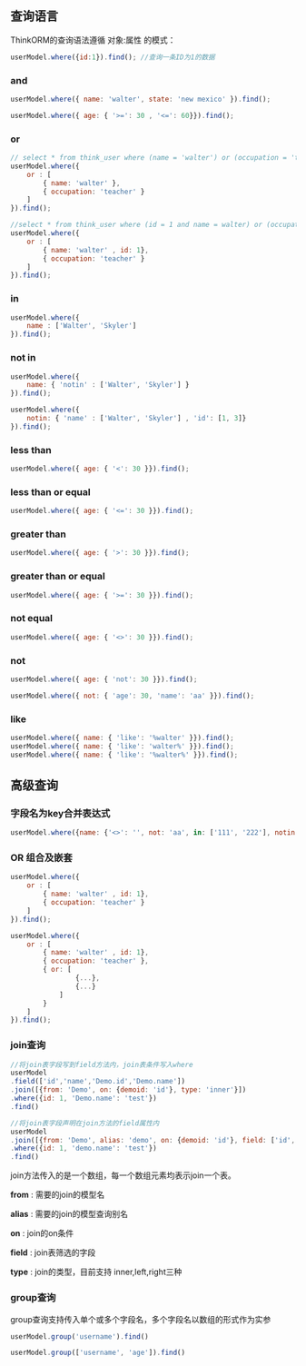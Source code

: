 ## 查询语言

ThinkORM的查询语法遵循 对象:属性 的模式：

```js
userModel.where({id:1}).find(); //查询一条ID为1的数据
```

### and

```js
userModel.where({ name: 'walter', state: 'new mexico' }).find();

userModel.where({ age: { '>=': 30 , '<=': 60}}).find();

```

### or

```js
// select * from think_user where (name = 'walter') or (occupation = 'teacher')
userModel.where({
    or : [
        { name: 'walter' },
        { occupation: 'teacher' }
    ]
}).find();

//select * from think_user where (id = 1 and name = walter) or (occupation ='teacher')
userModel.where({
    or : [
        { name: 'walter' , id: 1},
        { occupation: 'teacher' }
    ]
}).find();

```

### in

```js
userModel.where({
    name : ['Walter', 'Skyler']
}).find();
```

### not in

```js
userModel.where({
    name: { 'notin' : ['Walter', 'Skyler'] }
}).find();

userModel.where({
    notin: { 'name' : ['Walter', 'Skyler'] , 'id': [1, 3]}
}).find();
```



### less than

```js
userModel.where({ age: { '<': 30 }}).find();
```

### less than or equal

```js
userModel.where({ age: { '<=': 30 }}).find();
```

### greater than

```js
userModel.where({ age: { '>': 30 }}).find();
```

### greater than or equal

```js
userModel.where({ age: { '>=': 30 }}).find();
```

### not equal

```js
userModel.where({ age: { '<>': 30 }}).find();
```

### not

```js
userModel.where({ age: { 'not': 30 }}).find();

userModel.where({ not: { 'age': 30, 'name': 'aa' }}).find();

```

### like

```js
userModel.where({ name: { 'like': '%walter' }}).find();
userModel.where({ name: { 'like': 'walter%' }}).find();
userModel.where({ name: { 'like': '%walter%' }}).find();
```

## 高级查询

### 字段名为key合并表达式

```js
userModel.where({name: {'<>': '', not: 'aa', in: ['111', '222'], notin: ['aa', 'rrr'], like: '%a'}}).find()
```

### OR 组合及嵌套

```js
userModel.where({
    or : [
        { name: 'walter' , id: 1},
        { occupation: 'teacher' }
    ]
}).find();

userModel.where({
    or : [
        { name: 'walter' , id: 1},
        { occupation: 'teacher' },
        { or: [
                {...},
                {...}
            ]
        }
    ]
}).find();


```
### join查询

```js
//将join表字段写到field方法内，join表条件写入where
userModel
.field(['id','name','Demo.id','Demo.name'])
.join([{from: 'Demo', on: {demoid: 'id'}, type: 'inner'}])
.where({id: 1, 'Demo.name': 'test'})
.find()

//将join表字段声明在join方法的field属性内
userModel
.join([{from: 'Demo', alias: 'demo', on: {demoid: 'id'}, field: ['id', 'name'], type: 'inner'}])
.where({id: 1, 'demo.name': 'test'})
.find()
```
join方法传入的是一个数组，每一个数组元素均表示join一个表。

**from** : 需要的join的模型名

**alias** : 需要的join的模型查询别名

**on** : join的on条件

**field** : join表筛选的字段

**type** : join的类型，目前支持 inner,left,right三种

### group查询

group查询支持传入单个或多个字段名，多个字段名以数组的形式作为实参

```js
userModel.group('username').find()

userModel.group(['username', 'age']).find()
```
